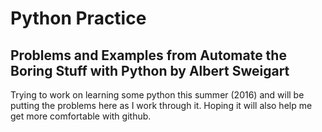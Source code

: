 # Python Practice

## Problems and Examples from Automate the Boring Stuff with Python by Albert Sweigart

Trying to work on learning some python this summer (2016) and will be putting the problems here as I work through it. Hoping it will also help me get more comfortable with github.

